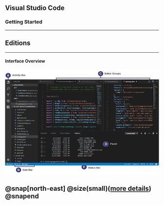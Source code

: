 ## Visual Studio Code
### Getting Started

---

## Editions

---

#### Interface Overview

![UIOverview](images/vscode/interface_overview.png)

@snap[north-east]
@size(small)([more details](https://code.visualstudio.com/docs/getstarted/userinterface))
@snapend
---
